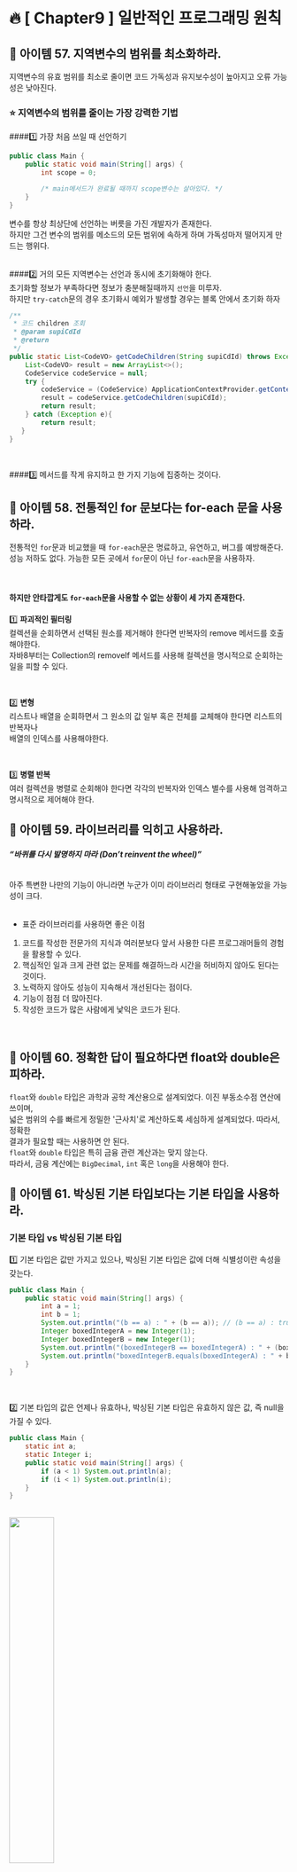 # 🔥 [ Chapter9 ] 일반적인 프로그래밍 원칙

## 🎯  아이템 57. 지역변수의 범위를 최소화하라.
지역변수의 유효 범위를 최소로 줄이면 코드 가독성과 유지보수성이 높아지고 오류 가능성은 낮아진다.

### ⭐ 지역변수의 범위를 줄이는 가장 강력한 기법 <br>

####1️⃣ 가장 처음 쓰일 때 선언하기<br>
```java
public class Main {
    public static void main(String[] args) {
        int scope = 0;

        /* main메서드가 완료될 때까지 scope변수는 살아있다. */
    }
}
```
변수를 항상 최상단에 선언하는 버릇을 가진 개발자가 존재한다. <br>
하지만 그건 변수의 범위를 메소드의 모든 범위에 속하게 하며 가독성마저 떨어지게 만드는 행위다.<br>
<br>

####2️⃣ 거의 모든 지역변수는 선언과 동시에 초기화해야 한다.<br>
초기화할 정보가 부족하다면 정보가 충분해질때까지 `선언`을 미루자. <br>
하지만 `try-catch`문의 경우 초기화시 예외가 발생할 경우는 블록 안에서 초기화 하자<br>
```java
/**
 * 코드 children 조회
 * @param supiCdId
 * @return
 */
public static List<CodeVO> getCodeChildren(String supiCdId) throws Exception {
    List<CodeVO> result = new ArrayList<>();
    CodeService codeService = null;
    try {
        codeService = (CodeService) ApplicationContextProvider.getContext().getBean("codeService");
        result = codeService.getCodeChildren(supiCdId);
        return result;
    } catch (Exception e){
        return result;
   }
}
```
<br>

####3️⃣ 메서드를 작게 유지하고 한 가지 기능에 집중하는 것이다.<br>

## 🎯  아이템 58. 전통적인 for 문보다는 for-each 문을 사용하라.
전통적인 `for`문과 비교했을 때 `for-each`문은 명료하고, 유연하고, 버그를 예방해준다.<br>
성능 저하도 없다. 가능한 모든 곳에서 `for`문이 아닌 `for-each`문을 사용하자.<br>

<br>

#### 하지만 안타깝게도 `for-each`문을 사용할 수 없는 상황이 세 가지 존재한다.<br>

1️⃣ **파괴적인 필터링** <br>
컬렉션을 순회하면서 선택된 원소를 제거해야 한다면 반복자의 remove 메서드를 호출해야한다. <br>
자바8부터는 Collection의 removeIf 메서드를 사용해 컬렉션을 명시적으로 순회하는 일을 피할 수 있다.<br>

<br>

2️⃣ **변형** <br>
리스트나 배열을 순회하면서 그 원소의 값 일부 혹은 전체를 교체해야 한다면 리스트의 반복자나<br>
배열의 인덱스를 사용해야한다.<br>

<br>

3️⃣ **병렬 반복** <br>
여러 컬렉션을 병렬로 순회해야 한다면 각각의 반복자와 인덱스 별수를 사용해 엄격하고 <br>
명시적으로 제어해야 한다.

## 🎯  아이템 59. 라이브러리를 익히고 사용하라.
#### **_“바퀴를 다시 발명하지 마라 (Don’t reinvent the wheel)”_** <br>
<br>
아주 특변한 나만의 기능이 아니라면 누군가 이미 라이브러리 형태로 구현해놓았을 가능성이 크다.<br>

<br>

* 표준 라이브러리를 사용하면 좋은 이점
1. 코드를 작성한 전문가의 지식과 여러분보다 앞서 사용한 다른 프로그래머들의 경험을 활용할 수 있다.
2. 핵심적인 일과 크게 관련 없는 문제를 해결하느라 시간을 허비하지 않아도 된다는 것이다.
3. 노력하지 않아도 성능이 지속해서 개선된다는 점이다.
4. 기능이 점점 더 많아진다.
5. 작성한 코드가 많은 사람에게 낯익은 코드가 된다.

<br>

## 🎯  아이템 60. 정확한 답이 필요하다면 float와 double은 피하라.
`float`와 `double` 타입은 과학과 공학 계산용으로 설계되었다. 이진 부동소수점 연산에 쓰이며,<br>
넓은 범위의 수를 빠르게 정밀한 '근사치'로 계산하도록 세심하게 설계되었다. 따라서, 정확한<br>
결과가 필요할 때는 사용하면 안 된다.<br>
`float`와 `double` 타입은 특히 금융 관련 계산과는 맞지 않는다.<br>
따라서, 금융 계산에는 `BigDecimal`, `int` 혹은 `long`을 사용해야 한다.<br>

## 🎯  아이템 61. 박싱된 기본 타입보다는 기본 타입을 사용하라.
### 기본 타입 vs 박싱된 기본 타입
1️⃣ 기본 타입은 값만 가지고 있으나, 박싱된 기본 타입은 값에 더해 식별성이란 속성을 갖는다.<br>
```java
public class Main {
    public static void main(String[] args) {
        int a = 1;
        int b = 1;
        System.out.println("(b == a) : " + (b == a)); // (b == a) : true
        Integer boxedIntegerA = new Integer(1);
        Integer boxedIntegerB = new Integer(1);
        System.out.println("(boxedIntegerB == boxedIntegerA) : " + (boxedIntegerB == boxedIntegerA)); // (boxedIntegerB == boxedIntegerA) : false
        System.out.println("boxedIntegerB.equals(boxedIntegerA) : " + boxedIntegerB.equals(boxedIntegerA)); // boxedIntegerB.equals(boxedIntegerA) : true
    }
}
```
<br>

2️⃣  기본 타입의 값은 언제나 유효하나, 박싱된 기본 타입은 유효하지 않은 값, 즉 null을 가질 수 있다.<br>
```java
public class Main {
    static int a;
    static Integer i;
    public static void main(String[] args) {
        if (a < 1) System.out.println(a);
        if (i < 1) System.out.println(i);
    }
}
```
<br>
<img width="40%" src="https://user-images.githubusercontent.com/55771326/171981822-83965121-0557-4805-929d-7331583f2c36.png" >

<br>

3️⃣  기본 타입이 박싱된 기본 타입보다 시간과 메모리 사용면에서 더 효율적이다. <br>

## 🎯  아이템 62. 다른 타입이 적절하다면 문자열 사용을 피하라.
1️⃣ 문자열은 다른 값 타입을 대신하기에 적합하지 않다. <br>
받는 데이터가 수치형이라면 int, float, BigInteger 등 적당한 수치 타입으로 변한해야한다.<br>
'예/아니오' 질문의 답이라면 적절한 열거 타입이나 boolean으로 변환해야 한다.<br>

2️⃣ 문자열은 열거 타입을 대신하기에 적합하지 않다. <br>

3️⃣ 문자열은 혼합 타입을 대신하기에 적합하지 않다. <br>
* 혼합 타입을 문자열로 처리한 부적절한 예 <br>
```java
String compoundKey = className + "#" + i.next();
```

4️⃣ 문자열은 권한을 표현하기에 적합하지 않다. <br>
```java
@Entity
public class Member {
    @Id
    private Long id;

    @Column(name = "name")
    private String username;

    private Integer age;

    @Enumerated(EnumType.ORDINAL)
    private RoleType roleType;
}
public enum RoleType {
    USER, ADMIN;
}
```
~~private String roleType~~ 은 권한에 적합하지 않다. <br>

<br>

## 🎯  아이템 63. 문자열 연결은 느리니 주의하라.
#### **_문자열 연결 연산자로 문자열 n개를 잇는 시간은 n^2에 비례한다._**
* 문자열 연결을 잘못 사용한 예 - 느리다!
```java
public String statement(){
    String result = "";
    for(int i = 0; i < numItems(); i++)
        result += lineForItem(i);
    return result;
}
```
품목이 많을 경우 이 메서드는 심각하게 느려질 수 있다. <br>
성능을 포기하고 싶지 않다면 `String` 대신 `StringBuilder`를 사용하자.

* StringBuilder를 사용하면 문자열 연결 성능이 크게 개선된다.
```java
public String statement2(){
    StringBuilder b = new StringBuilder(numItems() * LINE_WIDTH);
    for(int i = 0; i < numItems(); i++)
        b.append(lineForItem(i));
    return b.toString();
}
```

<br>

## 🎯  아이템 64. 객체는 인터페이스를 사용해 참조하라.
**적합한 인터페이스만 있다면 매개변수뿐 아니라 반환값, 변수, 필드를 전부 인터페이스 타입으로 선언하라.** <br>
```java
/* 할인 정책 인터페이스 */
public interface DiscountPolicy {
    int discount(Member member, int price);
}
/* 정액 할인 클래스 */
public class FixDiscountPolicy implements DiscountPolicy{
    
    private int discountFixAmount = 1000; // 1000원 할인
    
    @Override
    public int discount(Member member, int price) { ... }
}
/* 정률 할인 클래스 */
public class RateDiscountPolicy implements DiscountPolicy{

    private int discountPercent = 10;

    @Override
    public int discount(Member member, int price) { ... }
}
/* 주문 비지니스 로직 */
public class OrderServiceImpl implements OrderService{
    private final MemberRepository memberRepository;
    private final DiscountPolicy discountPolicy;
}
```
위 처럼 정액 할인에서 정률 할인으로 정책이 변경될 때 인터페이스로 선언하게되면 <br>
정률 할인 클래스를 주입해주면 정상 동작하게되어 훨씬 유연해질 수 있다.<br>

<br>

## 🎯  아이템 65. 리플렉션보다는 인터페이스를 사용하라.
## 🎯  아이템 66. 네이티브 메서드는 신중히 사용하라.
## 🎯  아이템 67. 최적화는 신중히 하라.
## 🎯  아이템 68. 일반적으로 통용되는 명명 규칙을 따르라.

<br>

> Joshua Bloch, 『Effective Java 3/E』, 개앞맵시 옮김, 프로그래밍인사이트(2018), p343-384.